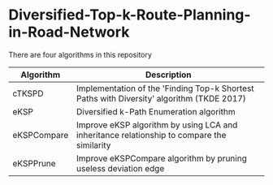 # Diversified-Top-k-Route-Planning-in-Road-Network

There are four algorithms in this repository

| Algorithm | Description|
| ------ | ------ |
| cTKSPD | Implementation of the 'Finding Top-k Shortest Paths with Diversity' algorithm (TKDE 2017)|
| eKSP | Diversified k-Path Enumeration algorithm |
| eKSPCompare | Improve eKSP algorithm by using LCA and inheritance relationship to compare the similarity|
| eKSPPrune | Improve eKSPCompare algorithm by pruning useless deviation edge |
